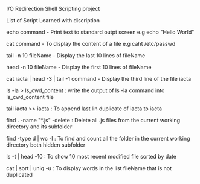 I/O Redirection Shell Scripting project

List of Script Learned with discription

echo command - Print text to standard outpt screen e.g echo "Hello World"

cat command - To display the content of a file e.g caht /etc/passwd

tail -n 10 fileName - Display the last 10 lines of fileName

head -n 10 fileName - Display the first 10 lines of fileName

cat iacta | head -3 | tail -1 command - Display the third line of the file iacta

ls -la > ls_cwd_content : write the output of ls -la command into ls_cwd_content file

tail iacta >> iacta : To append last lin duplicate of iacta to iacta

find . -name "*.js" -delete  : Delete all .js files from the current working directory and its subfolder

find <dirName> -type d | wc -l : To find and count all the folder in the current working directory both hidden subfolder

ls -t <dirName> | head -10  : To show 10 most recent modified file sorted by date

cat <fileName> | sort | uniq -u : To display words in the list fileName that is not duplicated


